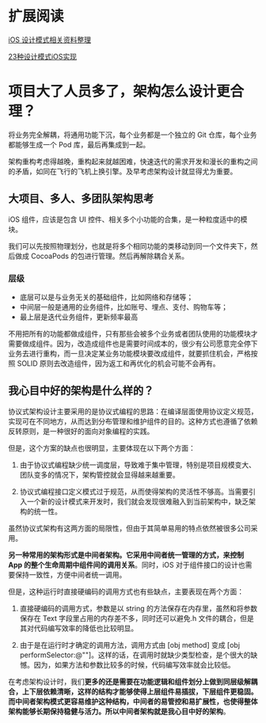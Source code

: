 # 扩展阅读

[iOS 设计模式相关资料整理](https://github.com/skyming/Trip-to-iOS-Design-Patterns)

[23种设计模式iOS实现](https://github.com/huang303513/Design-Pattern-For-iOS)

# 项目大了人员多了，架构怎么设计更合理？

将业务完全解耦，将通用功能下沉，每个业务都是一个独立的 Git 仓库，每个业务都能够生成一个 Pod 库，最后再集成到一起。

架构重构考虑得越晚，重构起来就越困难，快速迭代的需求开发和漫长的重构之间的矛盾，如同在飞行的飞机上换引擎。及早考虑架构设计就显得尤为重要。

## 大项目、多人、多团队架构思考
iOS 组件，应该是包含 UI 控件、相关多个小功能的合集，是一种粒度适中的模块。

我们可以先按照物理划分，也就是将多个相同功能的类移动到同一个文件夹下，然后做成 CocoaPods 的包进行管理。然后再解除耦合关系。

### 层级

* 底层可以是与业务无关的基础组件，比如网络和存储等；
* 中间层一般是通用的业务组件，比如账号、埋点、支付、购物车等；
* 最上层是迭代业务组件，更新频率最高

不用把所有的功能都做成组件，只有那些会被多个业务或者团队使用的功能模块才需要做成组件。因为，改造成组件也是需要时间成本的，很少有公司愿意完全停下业务去进行重构，而一旦决定某业务功能模块要改成组件，就要抓住机会，严格按照 SOLID 原则去改造组件，因为返工和再优化的机会可能不会再有。

## 我心目中好的架构是什么样的？

协议式架构设计主要采用的是协议式编程的思路：在编译层面使用协议定义规范，实现可在不同地方，从而达到分布管理和维护组件的目的。这种方式也遵循了依赖反转原则，是一种很好的面向对象编程的实践。

但是，这个方案的缺点也很明显，主要体现在以下两个方面：

1. 由于协议式编程缺少统一调度层，导致难于集中管理，特别是项目规模变大、团队变多的情况下，架构管控就会显得越来越重要。

2. 协议式编程接口定义模式过于规范，从而使得架构的灵活性不够高。当需要引入一个新的设计模式来开发时，我们就会发现很难融入到当前架构中，缺乏架构的统一性。

虽然协议式架构有这两方面的局限性，但由于其简单易用的特点依然被很多公司采用。

**另一种常用的架构形式是中间者架构。它采用中间者统一管理的方式，来控制 App 的整个生命周期中组件间的调用关系**。同时，iOS 对于组件接口的设计也需要保持一致性，方便中间者统一调用。

但是，这种运行时直接硬编码的调用方式也有些缺点，主要表现在两个方面：

1. 直接硬编码的调用方式，参数是以 string 的方法保存在内存里，虽然和将参数保存在 Text 字段里占用的内存差不多，同时还可以避免.h 文件的耦合，但是其对代码编写效率的降低也比较明显。

2. 由于是在运行时才确定的调用方法，调用方式由 [obj method] 变成 [obj performSelector:@""]。这样的话，在调用时就缺少类型检查，是个很大的缺憾。因为，如果方法和参数比较多的时候，代码编写效率就会比较低。

在考虑架构设计时，我们**更多的还是需要在功能逻辑和组件划分上做到同层级解耦合，上下层依赖清晰，这样的结构才能够使得上层组件易插拔，下层组件更稳固。而中间者架构模式更容易维护这种结构，中间者的易管控和易扩展性，也使得整体架构能够长期保持稳健与活力。所以中间者架构就是我心目中好的架构**。

